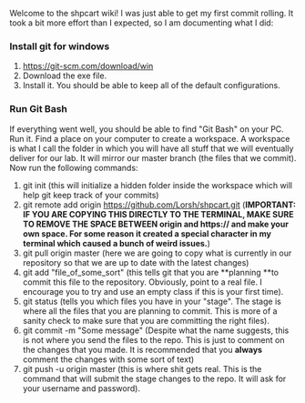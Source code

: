 Welcome to the shpcart wiki!
I was just able to get my first commit rolling.
It took a bit more effort than I expected, so I am documenting what I did:

### Install git for windows ###
1) https://git-scm.com/download/win
2) Download the exe file.
3) Install it. You should be able to keep all of the default configurations. 


### Run Git Bash ###
If everything went well, you should be able to find "Git Bash" on your PC. Run it.
Find a place on your computer to create a workspace. A workspace is what I call the folder in which you will have all stuff that we will eventually deliver for our lab. It will mirror our master branch (the files that we commit). 
Now run the following commands:
1. git init (this will initialize a hidden folder inside the workspace which will help git keep track of your commits)
2. git remote add origin https://github.com/Lorsh/shpcart.git (**IMPORTANT: IF YOU ARE COPYING THIS DIRECTLY TO THE TERMINAL, MAKE SURE TO REMOVE THE SPACE BETWEEN origin and https:// and make your own space. For some reason it created a special character in my terminal which caused a bunch of weird issues.**)
3. git pull origin master (here we are going to copy what is currently in our repository so that we are up to date with the latest changes)
4. git add "file_of_some_sort" (this tells git that you are **planning **to commit this file to the repository. Obviously, point to a real file. I encourage you to try and use an empty class if this is your first time).
5. git status (tells you which files you have in your "stage". The stage is where all the files that you are planning to commit. This is more of a sanity check to make sure that you are committing the right files).
6. git commit -m "Some message" (Despite what the name suggests, this is not where you send the files to the repo. This is just to comment on the changes that you made. It is recommended that you **always** comment the changes with some sort of text)
7. git push -u origin master (this is where shit gets real. This is the command that will submit the stage changes to the repo. It will ask for your username and password).





